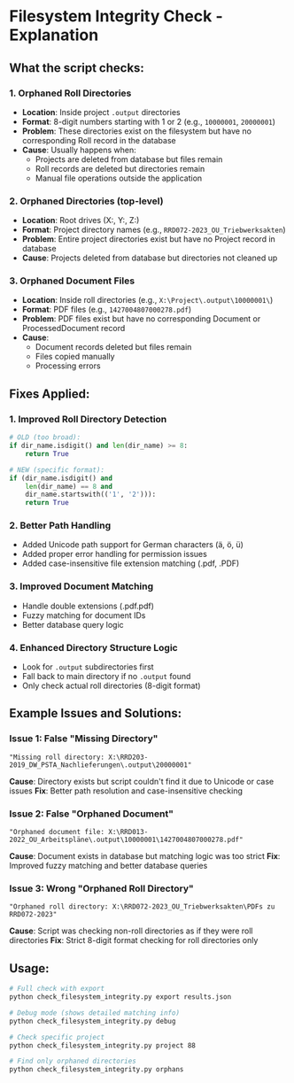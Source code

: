 # Filesystem Integrity Check - Explanation

## What the script checks:

### 1. **Orphaned Roll Directories**
- **Location**: Inside project `.output` directories
- **Format**: 8-digit numbers starting with 1 or 2 (e.g., `10000001`, `20000001`)
- **Problem**: These directories exist on the filesystem but have no corresponding Roll record in the database
- **Cause**: Usually happens when:
  - Projects are deleted from database but files remain
  - Roll records are deleted but directories remain
  - Manual file operations outside the application

### 2. **Orphaned Directories** (top-level)
- **Location**: Root drives (X:\, Y:\, Z:\)
- **Format**: Project directory names (e.g., `RRD072-2023_OU_Triebwerksakten`)
- **Problem**: Entire project directories exist but have no Project record in database
- **Cause**: Projects deleted from database but directories not cleaned up

### 3. **Orphaned Document Files**
- **Location**: Inside roll directories (e.g., `X:\Project\.output\10000001\`)
- **Format**: PDF files (e.g., `1427004807000278.pdf`)
- **Problem**: PDF files exist but have no corresponding Document or ProcessedDocument record
- **Cause**: 
  - Document records deleted but files remain
  - Files copied manually
  - Processing errors

## Fixes Applied:

### 1. **Improved Roll Directory Detection**
```python
# OLD (too broad):
if dir_name.isdigit() and len(dir_name) >= 8:
    return True

# NEW (specific format):
if (dir_name.isdigit() and 
    len(dir_name) == 8 and 
    dir_name.startswith(('1', '2'))):
    return True
```

### 2. **Better Path Handling**
- Added Unicode path support for German characters (ä, ö, ü)
- Added proper error handling for permission issues
- Added case-insensitive file extension matching (.pdf, .PDF)

### 3. **Improved Document Matching**
- Handle double extensions (.pdf.pdf)
- Fuzzy matching for document IDs
- Better database query logic

### 4. **Enhanced Directory Structure Logic**
- Look for `.output` subdirectories first
- Fall back to main directory if no `.output` found
- Only check actual roll directories (8-digit format)

## Example Issues and Solutions:

### Issue 1: False "Missing Directory"
```
"Missing roll directory: X:\RRD203-2019_DW_PSTA_Nachlieferungen\.output\20000001"
```
**Cause**: Directory exists but script couldn't find it due to Unicode or case issues
**Fix**: Better path resolution and case-insensitive checking

### Issue 2: False "Orphaned Document"
```
"Orphaned document file: X:\RRD013-2022_OU_Arbeitspläne\.output\10000001\1427004807000278.pdf"
```
**Cause**: Document exists in database but matching logic was too strict
**Fix**: Improved fuzzy matching and better database queries

### Issue 3: Wrong "Orphaned Roll Directory"
```
"Orphaned roll directory: X:\RRD072-2023_OU_Triebwerksakten\PDFs zu RRD072-2023"
```
**Cause**: Script was checking non-roll directories as if they were roll directories
**Fix**: Strict 8-digit format checking for roll directories only

## Usage:

```bash
# Full check with export
python check_filesystem_integrity.py export results.json

# Debug mode (shows detailed matching info)
python check_filesystem_integrity.py debug

# Check specific project
python check_filesystem_integrity.py project 88

# Find only orphaned directories
python check_filesystem_integrity.py orphans
```
